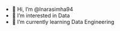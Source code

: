 - 👋 Hi, I’m @lnarasimha94
- 👀 I’m interested in Data
- 🌱 I’m currently learning Data Engineering

<!---
lnarasimha94/lnarasimha94 is a ✨ special ✨ repository because its `README.md` (this file) appears on your GitHub profile.
You can click the Preview link to take a look at your changes.
--->

